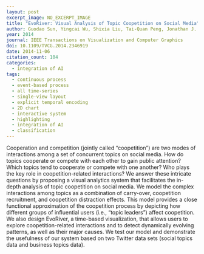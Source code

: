 ```yaml
---
layout: post
excerpt_image: NO_EXCERPT_IMAGE
title: "EvoRiver: Visual Analysis of Topic Coopetition on Social Media"
author: Guodao Sun, Yingcai Wu, Shixia Liu, Tai-Quan Peng, Jonathan J. H. Zhu & Ronghua Liang
year: 2014
journal: IEEE Transactions on Visualization and Computer Graphics
doi: 10.1109/TVCG.2014.2346919
date: 2014-11-06
citation_count: 104
categories:
  - integration of AI
tags:
  - continuous process
  - event-based process
  - all time-series
  - single-view layout
  - explicit temporal encoding
  - 2D chart
  - interactive system
  - highlighting
  - integration of AI
  - classification
---
```

Cooperation and competition (jointly called “coopetition”) are two modes of interactions among a set of concurrent topics on social media. How do topics cooperate or compete with each other to gain public attention? Which topics tend to cooperate or compete with one another? Who plays the key role in coopetition-related interactions? We answer these intricate questions by proposing a visual analytics system that facilitates the in-depth analysis of topic coopetition on social media. We model the complex interactions among topics as a combination of carry-over, coopetition recruitment, and coopetition distraction effects. This model provides a close functional approximation of the coopetition process by depicting how different groups of influential users (i.e., “topic leaders”) affect coopetition. We also design EvoRiver, a time-based visualization, that allows users to explore coopetition-related interactions and to detect dynamically evolving patterns, as well as their major causes. We test our model and demonstrate the usefulness of our system based on two Twitter data sets (social topics data and business topics data).
